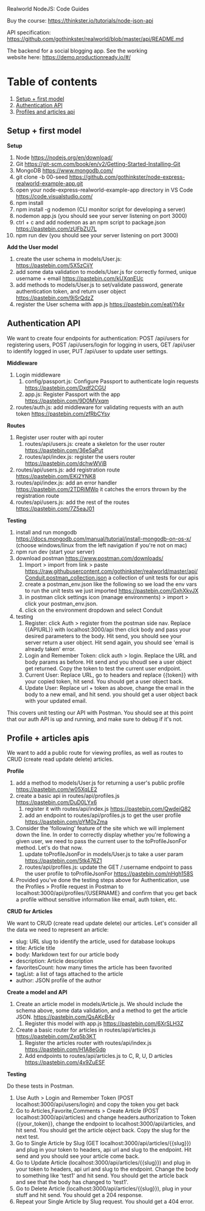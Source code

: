 Realworld NodeJS: Code Guides

Buy the course: https://thinkster.io/tutorials/node-json-api

API specification: https://github.com/gothinkster/realworld/blob/master/api/README.md

The backend for a social blogging app. See the working website here: https://demo.productionready.io/#/


# Table of contents
1. [Setup + first model](#setup)
1. [Authentication API](#auth)
1. [Profiles and articles api](#articles)

## Setup + first model <a name="setup"></a>
**Setup**
1. Node https://nodejs.org/en/download/
1. Git https://git-scm.com/book/en/v2/Getting-Started-Installing-Git
1. MongoDB https://www.mongodb.com/
1. git clone -b 00-seed https://github.com/gothinkster/node-express-realworld-example-app.git
1. open your node-express-realworld-example-app directory in VS Code https://code.visualstudio.com/
1. npm install
1. npm install -g nodemon (CLI monitor script for developing a server)
1. nodemon app.js (you should see your server listening on port 3000)
1. ctrl + c and add nodemon as an npm script to package.json https://pastebin.com/zUFbZU7L
1. npm run dev (you should see your server listening on port 3000)

**Add the User model**
1. create the user schema in models/User.js: https://pastebin.com/5X5zCijY
1. add some data validation to models/User.js for correctly formed, unique username + email https://pastebin.com/kUXqnEUc
1. add methods to models/User.js to set/validate password, generate authentication token, and return user object https://pastebin.com/9jSrQdzZ
1. register the User schema with app.js https://pastebin.com/eatjYt4v

## Authentication API <a name="auth"></a>
We want to create four endpoints for authentication: POST /api/users for registering users, POST /api/users/login for logging in users, GET /api/user to identify logged in user, PUT /api/user to update user settings.

**Middleware**
1. Login middleware
    1. config/passport.js: Configure Passport to authenticate login requests https://pastebin.com/Dxdf2CGU
    2. app.js: Register Passport with the app https://pastebin.com/9D0MVxqm
1. routes/auth.js: add middleware for validating requests with an auth token https://pastebin.com/zfRbCYsy

**Routes**
1. Register user router with api router
    1. routes/api/users.js: create a skeleton for the user router https://pastebin.com/36e5aPut
    2. routes/api/index.js: register the users router https://pastebin.com/dchwWViB
1. routes/api/users.js: add registration route https://pastebin.com/EKj2YNK8
1. routes/api/index.js: add an error handler https://pastebin.com/2TDRiMWp it catches the errors thrown by the registration route
1. routes/api/users.js: add the rest of the routes https://pastebin.com/7Z5eaJ01

**Testing**
1. install and run mongodb https://docs.mongodb.com/manual/tutorial/install-mongodb-on-os-x/ (choose windows/linux from the left navigation if you're not on mac)
1. npm run dev (start your server)
1. download postman https://www.postman.com/downloads/
    1. Import > import from link > paste https://raw.githubusercontent.com/gothinkster/realworld/master/api/Conduit.postman_collection.json a collection of unit tests for our apis
    2. create a postman_env.json like the following so we load the env vars to run the unit tests we just imported https://pastebin.com/GxhXkvJX
    3. in postman click settings icon (manage environments) > import > click your postman_env.json.
    4. click on the environment dropdown and select Conduit
1. testing
    1. Register: click Auth > register from the postman side nav. Replace {{APIURL}} with localhost:3000/api then click body and pass your desired parameters to the body. Hit send, you should see your server return a user object. Hit send again, you should see 'email is already taken' error.
    2. Login and Remember Token: click auth > login. Replace the URL and body params as before. Hit send and you shoudl see a user object get returned. Copy the token to test the current user endpoint.
    3. Current User: Replace URL, go to headers and replace {{token}} with your copied token, hit send. You should get a user object back.
    4. Update User: Replace url + token as above, change the email in the body to a new email, and hit send. you should get a user object back with your updated email.

This covers unit testing our API with Postman. You should see at this point that our auth API is up and running, and make sure to debug if it's not.

## Profile + articles apis <a name="articles"></a>
We want to add a public route for viewing profiles, as well as routes to CRUD (create read update delete) articles.

**Profile**
1. add a method to models/User.js for returning a user's public profile https://pastebin.com/w05XqLE2
1. create a basic api in routes/api/profiles.js https://pastebin.com/DuD0LYx6
    1. register it with routes/api/index.js https://pastebin.com/QwdeiQ82
    2. add an endpoint to routes/api/profiles.js to get the user profile https://pastebin.com/pYM0xZma
1. Consider the 'following' feature of the site which we will implement down the line. In order to correctly display whether you're following a given user, we need to pass the current user to the toProfileJsonFor method. Let's do that now.
    1. update toProfileJsonFor in models/User.js to take a user param https://pastebin.com/5tk476Z1
    2. routes/api/profiles.js: update the GET /:username endpoint to pass the user profile to toProfileJsonFor https://pastebin.com/nHgh158S
1. Provided you've done the testing steps above for Authentication, use the Profiles > Profile request in Postman to localhost:3000/api/profiles/{USERNAME} and confirm that you get back a profile without sensitive information like email, auth token, etc.

**CRUD for Articles**

We want to CRUD (create read update delete) our articles. Let's consider all the data we need to represent an article:

- slug: URL slug to identify the article, used for database lookups
- title: Article title
- body: Markdown text for our article body
- description: Article description
- favoritesCount: how many times the article has been favorited
- tagList: a list of tags attached to the article
- author: JSON profile of the author

**Create a model and API**

1. Create an article model in models/Article.js. We should include the schema above, some data validation, and a method to get the article JSON. https://pastebin.com/QsAKcB4v
    1. Register this model with app.js https://pastebin.com/6XrSLH3Z
1. Create a basic router for articles in routes/api/articles.js https://pastebin.com/Zxq5b3KT
    1. Register the articles router with routes/api/index.js https://pastebin.com/H1A8eGdp
    2. Add endpoints to routes/api/articles.js to C, R, U, D articles https://pastebin.com/4x9ZuESF

**Testing**

Do these tests in Postman.

1. Use Auth > Login and Remember Token (POST localhost:3000/api/users/login) and copy the token you get back
1. Go to Articles,Favorite,Comments > Create Article (POST localhost:3000/api/articles) and change headers.authorization to Token {{your_token}}, change the endpoint to localhost:3000/api/articles, and hit send. You should get the article object back. Copy the slug for the next test.
1. Go to Single Article by Slug (GET localhost:3000/api/articles/{{slug}}) and plug in your token to headers, api url and slug to the endpoint. Hit send and you should see your article come back.
1. Go to Update Article (localhost:3000/api/articles/{{slug}}) and plug in your token to headers, api url and slug to the endpoint. Change the body to something like 'test1' and hit send. You should get the article back and see that the body has changed to 'test1'.
1. Go to Delete Article (localhost:3000/api/articles/{{slug}}), plug in your stuff and hit send. You should get a 204 response.
1. Repeat your Single Article by Slug request. You should get a 404 error.
